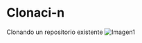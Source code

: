 # Clonaci-n
Clonando un repositorio existente
![Imagen1](https://user-images.githubusercontent.com/69658287/90427800-a795ae00-e088-11ea-89a0-83e7b38d2350.png)
